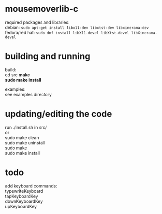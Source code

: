 # mousemoverlib-c
required packages and libraries:\
debian: `sudo apt-get install libx11-dev libxtst-dev libxinerama-dev`\
fedora/red hat: `sudo dnf install libX11-devel libXtst-devel libXinerama-devel`

# building and running
build:\
cd src
**make**\
**sudo make install**

examples:\
see examples directory

# updating/editing the code
run ./install.sh in src/\
or\
sudo make clean\
sudo make uninstall\
sudo make\
sudo make install

# todo
add keyboard commands:\
typewriteKeyboard\
tapKeyboardKey\
downKeyboardKey\
upKeyboardKey
